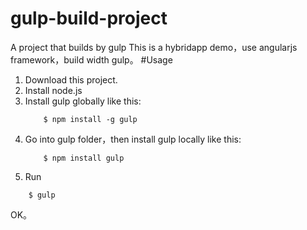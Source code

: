 # gulp-build-project
A project that builds by gulp
This is a hybridapp demo，use angularjs framework，build width gulp。
#Usage
1. Download this project.
2. Install node.js
3. Install gulp globally like this:
    ```
        $ npm install -g gulp
    ```
4. Go into gulp folder，then install gulp locally like this:
    ```
        $ npm install gulp
    ```
5. Run
```
    $ gulp
```
OK。
